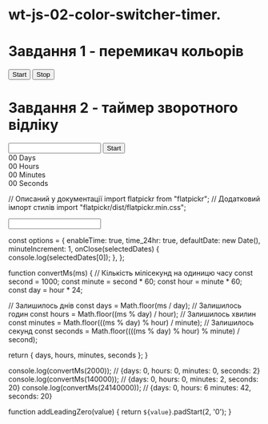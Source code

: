 # wt-js-02-color-switcher-timer.
# Завдання 1 - перемикач кольорів
<button type="button" data-start>Start</button>
<button type="button" data-stop>Stop</button>
# Завдання 2 - таймер зворотного відліку​

<input type="text" id="datetime-picker" />
<button type="button" data-start>Start</button>

<div class="timer">
  <div class="field">
    <span class="value" data-days>00</span>
    <span class="label">Days</span>
  </div>
  <div class="field">
    <span class="value" data-hours>00</span>
    <span class="label">Hours</span>
  </div>
  <div class="field">
    <span class="value" data-minutes>00</span>
    <span class="label">Minutes</span>
  </div>
  <div class="field">
    <span class="value" data-seconds>00</span>
    <span class="label">Seconds</span>
  </div>
</div>

// Описаний у документації
import flatpickr from "flatpickr";
// Додатковий імпорт стилів
import "flatpickr/dist/flatpickr.min.css";

<input type="text" id="datetime-picker" />

const options = {
  enableTime: true,
  time_24hr: true,
  defaultDate: new Date(),
  minuteIncrement: 1,
  onClose(selectedDates) {
    console.log(selectedDates[0]);
  },
};

function convertMs(ms) {
  // Кількість мілісекунд на одиницю часу
  const second = 1000;
  const minute = second * 60;
  const hour = minute * 60;
  const day = hour * 24;

  // Залишилось днів
  const days = Math.floor(ms / day);
  // Залишилось годин
  const hours = Math.floor((ms % day) / hour);
  // Залишилось хвилин
  const minutes = Math.floor(((ms % day) % hour) / minute);
  // Залишилось секунд
  const seconds = Math.floor((((ms % day) % hour) % minute) / second);

  return { days, hours, minutes, seconds };
}

console.log(convertMs(2000)); // {days: 0, hours: 0, minutes: 0, seconds: 2}
console.log(convertMs(140000)); // {days: 0, hours: 0, minutes: 2, seconds: 20}
console.log(convertMs(24140000)); // {days: 0, hours: 6 minutes: 42, seconds: 20}

function addLeadingZero(value) {
  return `${value}`.padStart(2, '0');
}
